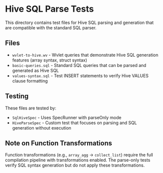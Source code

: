 # Hive SQL Parse Tests

This directory contains test files for Hive SQL parsing and generation that are compatible with the standard SQL parser.

## Files

- `wvlet-to-hive.wv` - Wvlet queries that demonstrate Hive SQL generation features (array syntax, struct syntax)
- `basic-queries.sql` - Standard SQL queries that can be parsed and generated as Hive SQL
- `values-syntax.sql` - Test INSERT statements to verify Hive VALUES clause formatting

## Testing

These files are tested by:
- `SqlHiveSpec` - Uses SpecRunner with parseOnly mode
- `HiveParseSpec` - Custom test that focuses on parsing and SQL generation without execution

## Note on Function Transformations

Function transformations (e.g., `array_agg` → `collect_list`) require the full compilation pipeline with transformations enabled. The parse-only tests verify SQL syntax generation but do not apply these transformations.